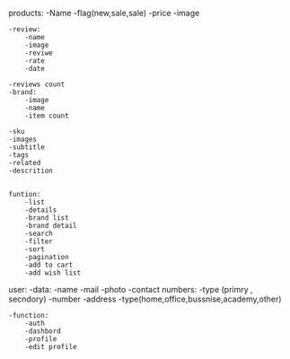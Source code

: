 products:
    -Name
    -flag(new,sale,sale)
    -price
    -image

    -review:
        -name
        -image
        -reviwe
        -rate
        -date
        
    -reviews count
    -brand:
        -image
        -name
        -item count

    -sku
    -images
    -subtitle
    -tags
    -related
    -descrition
    

    funtion:
        -list
        -details
        -brand list
        -brand detail
        -search
        -filter
        -sort
        -pagination
        -add to cart
        -add wish list


user:
    -data:
        -name
        -mail
        -photo
        -contact numbers:
            -type (primry , secndory)
            -number
        -address
            -type(home,office,bussnise,academy,other)


    -function:
        -auth
        -dashbord
        -profile
        -edit profile
